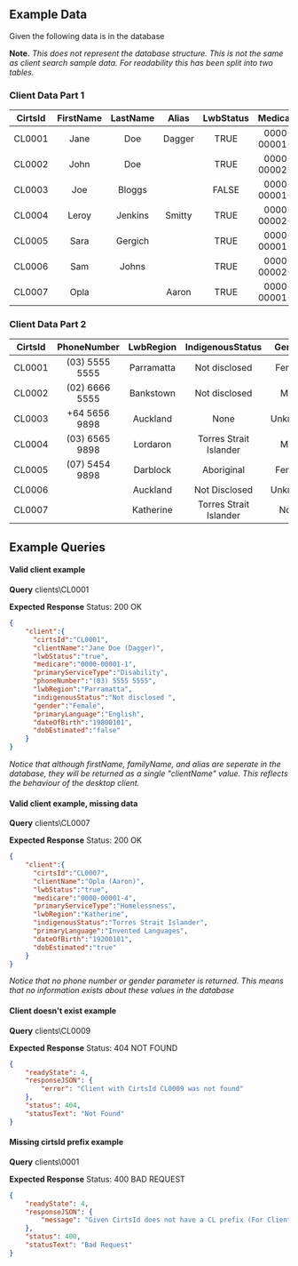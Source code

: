 ## Example Data ##
Given the following data is in the database

**Note.** _This does not represent the database structure. This is not the same as client search sample data. For readability this has been split into two tables._

### Client Data Part 1 ###

|CirtsId|FirstName|LastName  |Alias |LwbStatus|Medicare    |PrimaryServiceType|
|:-----:|:-------:|:--------:|:----:|:-------:|:----------:|:----------------:|
|CL0001 |Jane     |Doe       |Dagger|TRUE	  |0000-00001-1|Disability        |
|CL0002 |John     |Doe       |	    |TRUE	  |0000-00002-1|Youth Justice     |
|CL0003 |Joe      |Bloggs    |	    |FALSE	  |0000-00001-2|Homelessness      |
|CL0004 |Leroy    |Jenkins   |Smitty|TRUE	  |0000-00002-2|Mental Health     |
|CL0005 |Sara     |Gergich   |		|TRUE     |0000-00001-3|Disability        |
|CL0006 |Sam      |Johns     |		|TRUE     |0000-00002-3|Disability        |
|CL0007 |Opla     |          |Aaron |TRUE     |0000-00001-4|Homelessness      |

### Client Data Part 2 ###

|CirtsId|PhoneNumber   |LwbRegion    |IndigenousStatus         |Gender      |PrimaryLanguage     |DateOfBirth    |DobEstimated  |
|:-----:|:------------:|:-----------:|:-----------------------:|:----------:|:------------------:|:-------------:|:------------:|
|CL0001 |(03) 5555 5555|Parramatta	 |Not disclosed            |Female      |English             |19800101       |FALSE         |
|CL0002 |(02) 6666 5555|Bankstown	 |Not disclosed	           |Male        |English	         |19820202       |FALSE         |
|CL0003 |+64 5656 9898 |Auckland     |None                     |Unknown     |Haka                |19991231       |FALSE         |
|CL0004 |(03) 6565 9898|Lordaron	 |Torres Strait Islander   |Male        |Romanian            |19500101       |TRUE          |
|CL0005 |(07) 5454 9898|Darblock	 |Aboriginal	           |Female      |English	         |19800101	     |FALSE         |
|CL0006 |              |Auckland     |Not Disclosed	           |Unknown     |Sign Language       |19770101       |TRUE          |
|CL0007 |	           |Katherine	 |Torres Strait Islander   |None        |Invented Languages  |19200101       |TRUE          |

## Example Queries ##

#### Valid client example ####

**Query** clients\CL0001

**Expected Response**
Status: 200 OK

```json
{
    "client":{
      "cirtsId":"CL0001",
      "clientName":"Jane Doe (Dagger)",
      "lwbStatus":"true",
      "medicare":"0000-00001-1",
      "primaryServiceType":"Disability",
      "phoneNumber":"(03) 5555 5555",
      "lwbRegion":"Parramatta",
      "indigenousStatus":"Not disclosed ",
      "gender":"Female",
      "primaryLanguage":"English",
      "dateOfBirth":"19800101",
      "dobEstimated":"false"
    }
}
```

_Notice that although firstName, familyName, and alias are seperate in the database, they will be returned as a single "clientName" value.
This reflects the behaviour of the desktop client._

#### Valid client example, missing data ####

**Query** clients\CL0007

**Expected Response**
Status: 200 OK

```json
{
    "client":{
      "cirtsId":"CL0007",
      "clientName":"Opla (Aaron)",
      "lwbStatus":"true",
      "medicare":"0000-00001-4",
      "primaryServiceType":"Homelessness",
      "lwbRegion":"Katherine",
      "indigenousStatus":"Torres Strait Islander",
      "primaryLanguage":"Invented Languages",
      "dateOfBirth":"19200101",
      "dobEstimated":"true"
    }
}
```

_Notice that no phone number or gender parameter is returned. This means that no information exists about these values in the database_

#### Client doesn't exist example ####

**Query** clients\CL0009

**Expected Response**
Status: 404 NOT FOUND

```json
{
    "readyState": 4,
    "responseJSON": {
        "error": "Client with CirtsId CL0009 was not found"
    },
    "status": 404,
    "statusText": "Not Found"
}
```

#### Missing cirtsId prefix example ####

**Query** clients\0001

**Expected Response**
Status: 400 BAD REQUEST

```json
{
    "readyState": 4,
    "responseJSON": {
        "message": "Given CirtsId does not have a CL prefix (For Client).Please ensure you are using the correct CirtsId and the correct URL."
    },
    "status": 400,
    "statusText": "Bad Request"
}
```